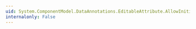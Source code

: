 ```yaml
---
uid: System.ComponentModel.DataAnnotations.EditableAttribute.AllowInitialValue
internalonly: False
---
```

